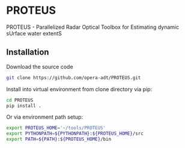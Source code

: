 # PROTEUS
PROTEUS - Parallelized Radar Optical Toolbox for Estimating dynamic sUrface water extentS

## Installation

Download the source code

```bash
git clone https://github.com/opera-adt/PROTEUS.git
```

Install into virtual environment from clone directory via pip:

```bash
cd PROTEUS
pip install .
```

Or via environment path setup:

```bash
export PROTEUS_HOME='~/tools/PROTEUS'
export PYTHONPATH=${PYTHONPATH}:${PROTEUS_HOME}/src
export PATH=${PATH}:${PROTEUS_HOME}/bin
```
